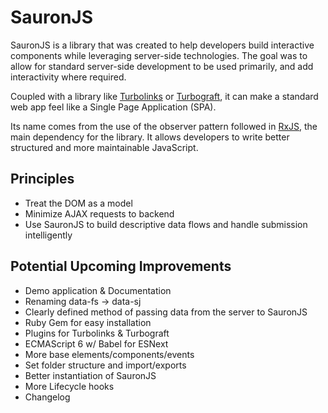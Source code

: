 # SauronJS
SauronJS is a library that was created to help developers build interactive components while leveraging server-side technologies. The goal was to allow for standard server-side development to be used primarily, and add interactivity where required.

Coupled with a library like [Turbolinks](https://github.com/turbolinks/turbolinks) or [Turbograft](https://github.com/Shopify/turbograft/), it can make a standard web app feel like a Single Page Application (SPA).

Its name comes from the use of the observer pattern followed in [RxJS](https://github.com/ReactiveX/rxjs), the main dependency for the library. It allows developers to write better structured and more maintainable JavaScript.

## Principles
- Treat the DOM as a model
- Minimize AJAX requests to backend
- Use SauronJS to build descriptive data flows and handle submission intelligently

## Potential Upcoming Improvements
- Demo application & Documentation
- Renaming data-fs -> data-sj
- Clearly defined method of passing data from the server to SauronJS
- Ruby Gem for easy installation
- Plugins for Turbolinks & Turbograft
- ECMAScript 6 w/ Babel for ESNext
- More base elements/components/events
- Set folder structure and import/exports
- Better instantiation of SauronJS
- More Lifecycle hooks
- Changelog
